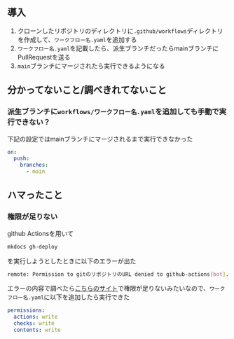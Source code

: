 ## 導入
1. クローンしたリポジトリのディレクトリに`.github/workflows`ディレクトリを作成して、`ワークフロー名.yaml`を追加する
2. `ワークフロー名.yaml`を記載したら、派生ブランチだったらmainブランチにPullRequestを送る
3. `main`ブランチにマージされたら実行できるようになる


## 分かってないこと/調べきれてないこと
### 派生ブランチに`workflows/ワークフロー名.yaml`を追加しても手動で実行できない？

下記の設定ではmainブランチにマージされるまで実行できなかった
```yaml
on:
  push:
    branches:
      - main
```


## ハマったこと

### 権限が足りない

github Actionsを用いて
```Bash
mkdocs gh-deploy
```
を実行しようとしたときに以下のエラーが出た
```Bash
remote: Permission to gitのリポジトリのURL denied to github-actions[bot].
```

エラーの内容で調べたら[こちらのサイト](https://zenn.dev/osawa_koki/articles/a63b96a2707a8f
)で権限が足りないみたいなので、`ワークフロー名.yaml`に以下を追加したら実行できた

```yaml
permissions:
  actions: write
  checks: write
  contents: write
```